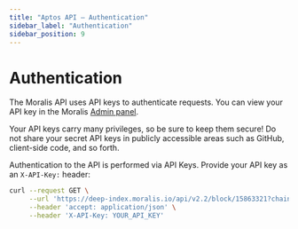 ```yaml
---
title: "Aptos API – Authentication"
sidebar_label: "Authentication"
sidebar_position: 9
---
```


# Authentication

The Moralis API uses API keys to authenticate requests. You can view your API key in the Moralis [Admin panel](https://admin.moralis.com/).

Your API keys carry many privileges, so be sure to keep them secure! Do not share your secret API keys in publicly accessible areas such as GitHub, client-side code, and so forth.

Authentication to the API is performed via API Keys. Provide your API key as an `X-API-Key:` header:

```bash
curl --request GET \
     --url 'https://deep-index.moralis.io/api/v2.2/block/15863321?chain=eth&include=internal_transactions' \
     --header 'accept: application/json' \
     --header 'X-API-Key: YOUR_API_KEY'
```
